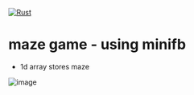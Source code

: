 [![Rust](https://github.com/RGGH/maze/actions/workflows/rust.yml/badge.svg)](https://github.com/RGGH/maze/actions/workflows/rust.yml)
# maze game - using minifb

- 1d array stores maze

![image](https://github.com/user-attachments/assets/45c732a1-6588-4aa7-9c11-f9a36522710d)

